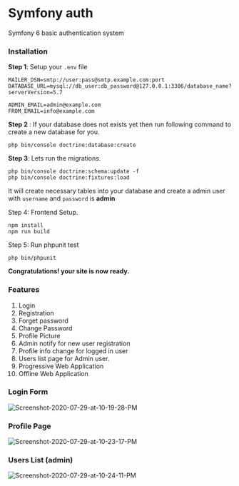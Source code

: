 # Symfony auth
Symfony 6 basic authentication system

### Installation 
**Step 1**: Setup your `.env` file 
``` 
MAILER_DSN=smtp://user:pass@smtp.example.com:port
DATABASE_URL=mysql://db_user:db_password@127.0.0.1:3306/database_name?serverVersion=5.7

ADMIN_EMAIL=admin@example.com
FROM_EMAIL=info@example.com
```
**Step 2** : If your database does not exists yet then run following command to create a new database for you. 

```
php bin/console doctrine:database:create
```
**Step 3**:  Lets run the migrations. 

```
php bin/console doctrine:schema:update -f
php bin/console doctrine:fixtures:load
```

It will create necessary tables into your database and create a admin user with `username` and `password` is **admin**

Step 4: Frontend Setup.
``` 
npm install
npm run build
```

Step 5: Run phpunit test
```
php bin/phpunit
``` 

**Congratulations! your site is now ready.**

### Features
1. Login
2. Registration
3. Forget password
4. Change Password
5. Profile Picture
6. Admin notify for new user registration
7. Profile info change for logged in user
8. Users list page for Admin user. 
9. Progressive Web Application
10. Offline Web Application

### Login Form

<img src="https://i.ibb.co/dP9CCjF/Screenshot-2020-07-29-at-10-19-28-PM.png" alt="Screenshot-2020-07-29-at-10-19-28-PM" border="0">

### Profile Page

<img src="https://i.ibb.co/8c4t7wb/Screenshot-2020-07-29-at-10-23-17-PM.png" alt="Screenshot-2020-07-29-at-10-23-17-PM" border="0">

### Users List (admin)

<img src="https://i.ibb.co/0V6fTv3/Screenshot-2020-07-29-at-10-24-11-PM.png" alt="Screenshot-2020-07-29-at-10-24-11-PM" border="0">
